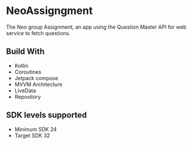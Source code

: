 # NeoAssigngment

The Neo group Assignment, an app using the Question Master API for web service to fetch questions.

## Build With

- Kotlin
- Coroutines
- Jetpack compose
- MVVM Architecture
- LiveData
- Repository

## SDK levels supported

- Minimum SDK 24
- Target SDK 32






